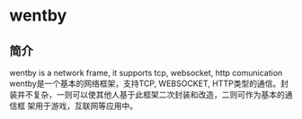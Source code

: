 # wentby
## 简介
wentby is a network frame, it supports tcp, websocket, http comunication
wentby是一个基本的网络框架，支持TCP, WEBSOCKET, HTTP类型的通信。封装并不复杂，一则可以使其他人基于此框架二次封装和改造，二则可作为基本的通信框
架用于游戏，互联网等应用中。
